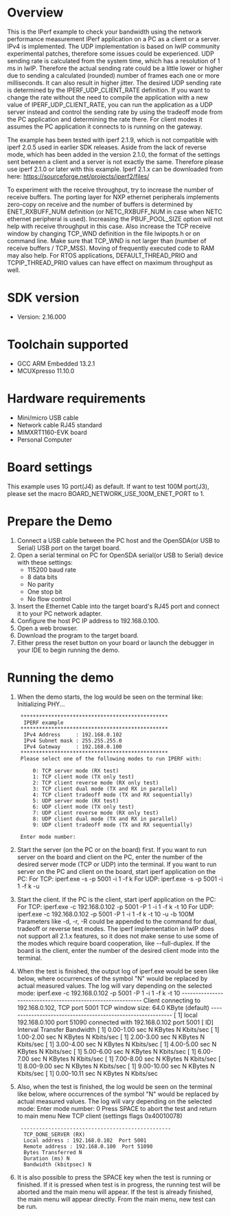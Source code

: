 Overview
========

This is the IPerf example to check your bandwidth using the network performance measurement IPerf application on a PC as a client or a server.
IPv4 is implemented. The UDP implementation is based on lwIP community experimental patches, therefore some issues could be experienced.
UDP sending rate is calculated from the system time, which has a resolution of 1 ms in lwIP. Therefore the actual sending rate could be
a little lower or higher due to sending a calculated (rounded) number of frames each one or more milliseconds. It can also result in higher jitter.
The desired UDP sending rate is determined by the IPERF_UDP_CLIENT_RATE definition. If you want to change the rate without the need to compile
the application with a new value of IPERF_UDP_CLIENT_RATE, you can run the application as a UDP server instead and control the sending rate
by using the tradeoff mode from the PC application and determining the rate there.
For client modes it assumes the PC application it connects to is running on the gateway.

The example has been tested with iperf 2.1.9, which is not compatible with iperf 2.0.5 used in earlier SDK releases.
Aside from the lack of reverse mode, which has been added in the version 2.1.0, the format of the settings sent
between a client and a server is not exactly the same. Therefore please use iperf 2.1.0 or later with this example.
Iperf 2.1.x can be downloaded from here: https://sourceforge.net/projects/iperf2/files/

To experiment with the receive throughput, try to increase the number of receive buffers.
The porting layer for NXP ethernet peripherals implements zero-copy on receive and the number of buffers
is determined by ENET_RXBUFF_NUM definition (or NETC_RXBUFF_NUM in case when NETC ethernet peripheral is used).
Increasing the PBUF_POOL_SIZE option will not help with receive throughput in this case.
Also increase the TCP receive window by changing TCP_WND definition in the file lwipopts.h or on command line.
Make sure that TCP_WND is not larger than (number of receive buffers / TCP_MSS).
Moving of frequently executed code to RAM may also help.
For RTOS applications, DEFAULT_THREAD_PRIO and TCPIP_THREAD_PRIO values can have effect on maximum throughput as well.


SDK version
===========
- Version: 2.16.000

Toolchain supported
===================
- GCC ARM Embedded  13.2.1
- MCUXpresso  11.10.0

Hardware requirements
=====================
- Mini/micro USB cable
- Network cable RJ45 standard
- MIMXRT1160-EVK board
- Personal Computer

Board settings
==============
This example uses 1G port(J4) as default. If want to test 100M port(J3), please set the macro BOARD_NETWORK_USE_100M_ENET_PORT to 1.

Prepare the Demo
================
1.  Connect a USB cable between the PC host and the OpenSDA(or USB to Serial) USB port on the target board.
2.  Open a serial terminal on PC for OpenSDA serial(or USB to Serial) device with these settings:
    - 115200 baud rate
    - 8 data bits
    - No parity
    - One stop bit
    - No flow control
3.  Insert the Ethernet Cable into the target board's RJ45 port and connect it to your PC network adapter.
4.  Configure the host PC IP address to 192.168.0.100.
5.  Open a web browser.
6.  Download the program to the target board.
7.  Either press the reset button on your board or launch the debugger in your IDE to begin running the demo.

Running the demo
================
1. When the demo starts, the log would be seen on the terminal like:
        Initializing PHY...

        ************************************************
         IPERF example
        ************************************************
         IPv4 Address     : 192.168.0.102
         IPv4 Subnet mask : 255.255.255.0
         IPv4 Gateway     : 192.168.0.100
        ************************************************
        Please select one of the following modes to run IPERF with:

            0: TCP server mode (RX test)
            1: TCP client mode (TX only test)
            2: TCP client reverse mode (RX only test)
            3: TCP client dual mode (TX and RX in parallel)
            4: TCP client tradeoff mode (TX and RX sequentially)
            5: UDP server mode (RX test)
            6: UDP client mode (TX only test)
            7: UDP client reverse mode (RX only test)
            8: UDP client dual mode (TX and RX in parallel)
            9: UDP client tradeoff mode (TX and RX sequentially)

        Enter mode number:

2. Start the server (on the PC or on the board) first.
    If you want to run server on the board and client on the PC, enter the number of the desired server mode (TCP or UDP) into the terminal.
    If you want to run server on the PC and client on the board, start iperf application on the PC:
        For TCP: iperf.exe -s -p 5001 -i 1 -f k
        For UDP: iperf.exe -s -p 5001 -i 1 -f k -u
3. Start the client.
    If the PC is the client, start iperf application on the PC:
        For TCP: iperf.exe -c 192.168.0.102 -p 5001 -P 1 -i 1 -f k -t 10
        For UDP: iperf.exe -c 192.168.0.102 -p 5001 -P 1 -i 1 -f k -t 10 -u -b 100M
        Parameters like -d, -r, -R could be appended to the command for dual, tradeoff or reverse test modes.
        The iperf implementation in lwIP does not support all 2.1.x features, so it does not make
        sense to use some of the modes which require board cooperation, like --full-duplex.
    If the board is the client, enter the number of the desired client mode into the terminal.
4. When the test is finished, the output log of iperf.exe would be seen like below,
    where occurrences of the symbol "N" would be replaced by actual measured values.
    The log will vary depending on the selected mode:
        iperf.exe -c 192.168.0.102 -p 5001 -P 1 -i 1 -f k -t 10
        ------------------------------------------------------------
        Client connecting to 192.168.0.102, TCP port 5001
        TCP window size: 64.0 KByte (default)
        ------------------------------------------------------------
        [  1] local 192.168.0.100 port 51090 connected with 192.168.0.102 port 5001
        [ ID] Interval       Transfer     Bandwidth
        [  1] 0.00-1.00 sec  N KBytes     N Kbits/sec
        [  1] 1.00-2.00 sec  N KBytes     N Kbits/sec
        [  1] 2.00-3.00 sec  N KBytes     N Kbits/sec
        [  1] 3.00-4.00 sec  N KBytes     N Kbits/sec
        [  1] 4.00-5.00 sec  N KBytes     N Kbits/sec
        [  1] 5.00-6.00 sec  N KBytes     N Kbits/sec
        [  1] 6.00-7.00 sec  N KBytes     N Kbits/sec
        [  1] 7.00-8.00 sec  N KBytes     N Kbits/sec
        [  1] 8.00-9.00 sec  N KBytes     N Kbits/sec
        [  1] 9.00-10.00 sec  N KBytes     N Kbits/sec
        [  1] 0.00-10.11 sec  N KBytes     N Kbits/sec

5. Also, when the test is finished, the log would be seen on the terminal like below,
    where occurrences of the symbol "N" would be replaced by actual measured values.
    The log will vary depending on the selected mode:
        Enter mode number: 0
        Press SPACE to abort the test and return to main menu
        New TCP client (settings flags 0x40010078)

        -------------------------------------------------
         TCP_DONE_SERVER (RX)
         Local address : 192.168.0.102  Port 5001
         Remote address : 192.168.0.100  Port 51090
         Bytes Transferred N
         Duration (ms) N
         Bandwidth (kbitpsec) N

6. It is also possible to press the SPACE key when the test is running or finished.
    If it is pressed when test is in progress, the running test will be aborted
    and the main menu will appear. If the test is already finished, the main menu
    will appear directly. From the main menu, new test can be run.
